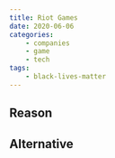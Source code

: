 ```yaml
---
title: Riot Games
date: 2020-06-06
categories:
    - companies
    - game
    - tech
tags:
    - black-lives-matter
---
```


## Reason


## Alternative

